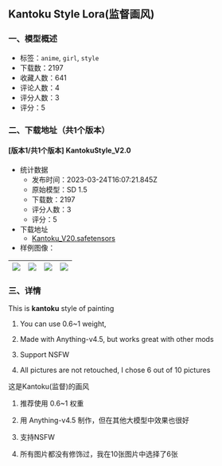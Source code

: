 ## Kantoku Style Lora(监督画风)
### 一、模型概述

- 标签：`anime`, `girl`, `style`
- 下载数：2197
- 收藏人数：641
- 评论人数：4
- 评分人数：3
- 评分：5

### 二、下载地址（共1个版本）

#### [版本1/共1个版本] KantokuStyle_V2.0

- 统计数据
  - 发布时间：2023-03-24T16:07:21.845Z
  - 原始模型：SD 1.5
  - 下载数：2197
  - 评分人数：3
  - 评分：5
- 下载地址
  - [Kantoku_V20.safetensors](https://civitai.com/api/download/models/28471)
- 样例图像：

| <img src="https://image.civitai.com/xG1nkqKTMzGDvpLrqFT7WA/b8977166-25dd-4af7-fa44-306d5db3ef00/width=450/320578.jpeg" /> | <img src="https://image.civitai.com/xG1nkqKTMzGDvpLrqFT7WA/3d3b06da-25bb-45ae-069b-9124c9deb800/width=450/320583.jpeg" /> | <img src="https://image.civitai.com/xG1nkqKTMzGDvpLrqFT7WA/9d7f20cd-fcf0-42cf-88c1-2546ba9c9100/width=450/320582.jpeg" /> | <img src="https://image.civitai.com/xG1nkqKTMzGDvpLrqFT7WA/b02f48d0-48a2-4e43-fe55-ac94ae521000/width=450/320581.jpeg" /> |
| ---- | ---- | ---- | ---- |


### 三、详情
<p>This is <strong>kantoku</strong> style of painting</p><ol><li><p>You can use 0.6~1 weight,</p></li><li><p>Made with Anything-v4.5, but works great with other mods</p></li><li><p>Support NSFW</p></li><li><p>All pictures are not retouched, I chose 6 out of 10 pictures</p></li></ol><p></p><p>这是Kantoku(监督)的画风</p><ol><li><p>推荐使用 0.6~1 权重</p></li><li><p>用 Anything-v4.5 制作，但在其他大模型中效果也很好</p></li><li><p>支持NSFW</p></li><li><p>所有图片都没有修饰过，我在10张图片中选择了6张</p></li></ol>